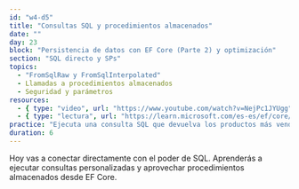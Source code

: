 ```yaml
---
id: "w4-d5"
title: "Consultas SQL y procedimientos almacenados"
date: ""
day: 23
block: "Persistencia de datos con EF Core (Parte 2) y optimización"
section: "SQL directo y SPs"
topics:
  - "FromSqlRaw y FromSqlInterpolated"
  - Llamadas a procedimientos almacenados
  - Seguridad y parámetros
resources:
  - { type: "video", url: "https://www.youtube.com/watch?v=NejPc1JYUgg" }
  - { type: "lectura", url: "https://learn.microsoft.com/es-es/ef/core/querying/raw-sql" }
practice: "Ejecuta una consulta SQL que devuelva los productos más vendidos del mes."
duration: 6
---
```


Hoy vas a conectar directamente con el poder de SQL. Aprenderás a ejecutar consultas personalizadas y aprovechar procedimientos almacenados desde EF Core.